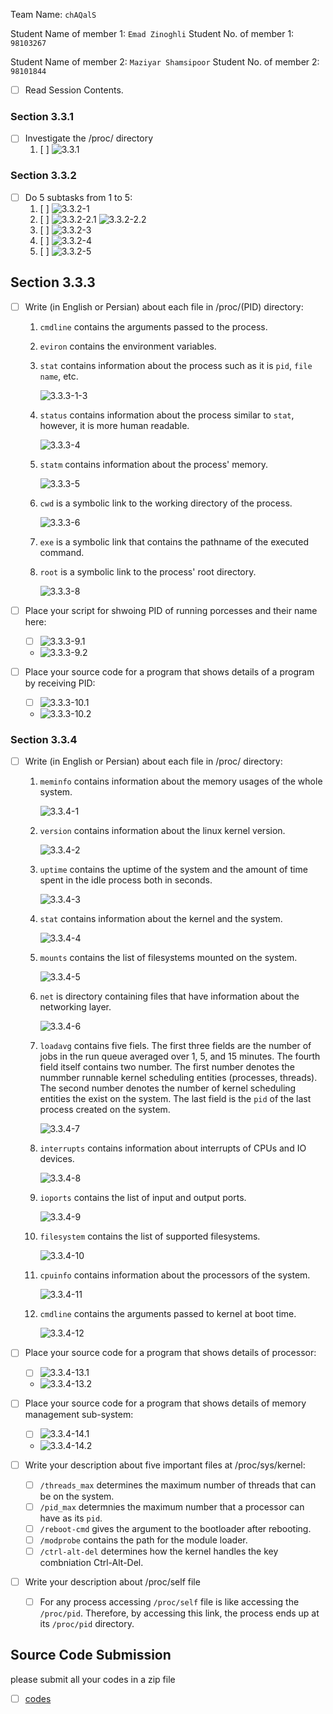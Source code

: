 Team Name: `chAQalS`

Student Name of member 1: `Emad Zinoghli`
Student No. of member 1: `98103267`

Student Name of member 2: `Maziyar Shamsipoor`
Student No. of member 2: `98101844`

- [ ] Read Session Contents.

### Section 3.3.1
- [ ] Investigate the /proc/ directory
    1. [ ] ![3.3.1](https://github.com/alxelr2014/Notes/blob/oslab/3.3.1.png)

### Section 3.3.2

- [ ] Do 5 subtasks from 1 to 5:
    1. [ ] ![3.3.2-1](https://github.com/alxelr2014/Notes/blob/oslab/3.3.2-1.png)
    1. [ ] ![3.3.2-2.1](https://github.com/alxelr2014/Notes/blob/oslab/3.3.2-2.1.png)
    ![3.3.2-2.2](https://github.com/alxelr2014/Notes/blob/oslab/3.3.2-2.2.png)
    1. [ ] ![3.3.2-3](https://github.com/alxelr2014/Notes/blob/oslab/3.3.2-3.png)
    1. [ ] ![3.3.2-4](https://github.com/alxelr2014/Notes/blob/oslab/3.3.2-4.png)
    1. [ ] ![3.3.2-5](https://github.com/alxelr2014/Notes/blob/oslab/3.3.2-5.png)

## Section 3.3.3

- [ ] Write (in English or Persian) about each file in /proc/(PID) directory:
    1. `cmdline` contains the arguments passed to the process.
    1. `eviron` contains the environment variables.
    1. `stat` contains information about the process such as it is `pid`, `file name`, etc.
    
        ![3.3.3-1-3](https://github.com/alxelr2014/Notes/blob/oslab/3.3.3-1-3.png)
    
    1. `status` contains information about the process similar to `stat`, however, it is more human readable.
        
        ![3.3.3-4](https://github.com/alxelr2014/Notes/blob/oslab/3.3.3.3-4.png)
    1. `statm` contains information about the process' memory.

        ![3.3.3-5](https://github.com/alxelr2014/Notes/blob/oslab/3.3.3-5.png)
    1. `cwd` is a symbolic link to the working directory of the process.

        ![3.3.3-6](https://github.com/alxelr2014/Notes/blob/oslab/3.3.3-6.png)
    1. `exe` is a symbolic link that contains the pathname of the executed command. 
    1. `root` is a symbolic link to the process' root directory.

        ![3.3.3-8](https://github.com/alxelr2014/Notes/blob/oslab/3.3.3-8.png)

- [ ] Place your script for shwoing PID of running porcesses and their name here:
    - [ ] ![3.3.3-9.1](https://github.com/alxelr2014/Notes/blob/oslab/3.3.3-9.1.png)

    -    ![3.3.3-9.2](https://github.com/alxelr2014/Notes/blob/oslab/3.3.3-9.2.png)

- [ ] Place your source code for a program that shows details of a program by receiving PID:
    - [ ] ![3.3.3-10.1](https://github.com/alxelr2014/Notes/blob/oslab/3.3.3-10.1.png)

    -    ![3.3.3-10.2](https://github.com/alxelr2014/Notes/blob/oslab/3.3.3-10.2.png)

### Section 3.3.4

- [ ] Write (in English or Persian) about each file in /proc/ directory:
    1. `meminfo` contains information about the memory usages of the whole system.

        ![3.3.4-1](https://github.com/alxelr2014/Notes/blob/oslab/3.3.4-1.png)
    1. `version` contains information about the linux kernel version.

        ![3.3.4-2](https://github.com/alxelr2014/Notes/blob/oslab/3.3.4-2.png)
    1. `uptime` contains the uptime of the system and the amount of time spent in the idle process both in seconds.

        ![3.3.4-3](https://github.com/alxelr2014/Notes/blob/oslab/3.3.4-3.png)

    1. `stat` contains information about the kernel and the system.

        ![3.3.4-4](https://github.com/alxelr2014/Notes/blob/oslab/3.3.4-4.png)
    1. `mounts` contains the list of filesystems mounted on the system.

        ![3.3.4-5](https://github.com/alxelr2014/Notes/blob/oslab/3.3.4-5.png)
    1. `net` is directory containing files that have information about the networking layer.

        ![3.3.4-6](https://github.com/alxelr2014/Notes/blob/oslab/3.3.4-6.png)

    1. `loadavg` contains five fiels. The first three fields are the number of jobs in the run queue averaged over 1, 5, and 15 minutes. The fourth field itself contains two number. The first number denotes the nummber runnable kernel scheduling entities (processes, threads). The second number denotes the number of kernel scheduling entities the exist on the system. The last field is the `pid` of the last process created on the system.

        ![3.3.4-7](https://github.com/alxelr2014/Notes/blob/oslab/3.3.4-7.png)
    1. `interrupts` contains information about interrupts of CPUs and IO devices.

        ![3.3.4-8](https://github.com/alxelr2014/Notes/blob/oslab/3.3.4-8.png)
    1. `ioports` contains the list of input and output ports.

        ![3.3.4-9](https://github.com/alxelr2014/Notes/blob/oslab/3.3.4-9.png)
    1. `filesystem` contains the list of supported filesystems.

        ![3.3.4-10](https://github.com/alxelr2014/Notes/blob/oslab/3.3.4-10.png)
    1. `cpuinfo` contains information about the processors of the system.

        ![3.3.4-11](https://github.com/alxelr2014/Notes/blob/oslab/3.3.4-11.png)
    1. `cmdline` contains the arguments passed to kernel at boot time.

        ![3.3.4-12](https://github.com/alxelr2014/Notes/blob/oslab/3.3.4-12.png)

- [ ] Place your source code for a program that shows details of processor:
    - [ ] ![3.3.4-13.1](https://github.com/alxelr2014/Notes/blob/oslab/3.3.4-13.1.png)

    -    ![3.3.4-13.2](https://github.com/alxelr2014/Notes/blob/oslab/3.3.4-13.2.png)

- [ ] Place your source code for a program that shows details of memory management sub-system:
    - [ ] ![3.3.4-14.1](https://github.com/alxelr2014/Notes/blob/oslab/3.3.4-14.1.png)

    -    ![3.3.4-14.2](https://github.com/alxelr2014/Notes/blob/oslab/3.3.4-14.2.png)

- [ ] Write your description about five important files at /proc/sys/kernel:
    - [ ] `/threads_max` determines the maximum number of threads that can be on the system.
    - [ ] `/pid_max` determnies the maximum number that a processor can have as its `pid`.
    - [ ] `/reboot-cmd` gives the argument to the bootloader after rebooting.
    - [ ] `/modprobe` contains the path for the module loader.
    - [ ] `/ctrl-alt-del` determines how the kernel handles the key combniation Ctrl-Alt-Del.

- [ ] Write your description about /proc/self file
    - [ ] For any process accessing `/proc/self` file is like accessing the `/proc/pid`. Therefore, by accessing this link, the process ends up at its `/proc/pid` directory.


## Source Code Submission

please submit all your codes in a zip file

 - [ ] [codes](https://github.com/alxelr2014/Notes/blob/oslab/codes.zip)
